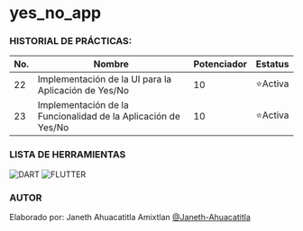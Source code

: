 # yes_no_app


### HISTORIAL DE PRÁCTICAS:

|No.|Nombre|Potenciador|Estatus|
|--|--|--|--|
|22|Implementación de la UI para la Aplicación de Yes/No|10|⭐Activa|
|23|Implementación de la Funcionalidad de la Aplicación de Yes/No|10|⭐Activa|

### LISTA DE HERRAMIENTAS
![DART](https://img.shields.io/badge/Dart-0175c2?style=for-the-badge&logo=dart&logoColor=white) ![FLUTTER](https://img.shields.io/badge/Flutter-02569B?style=for-the-badge&logo=flutter&logoColor=white)

### AUTOR
Elaborado por: Janeth Ahuacatitla Amixtlan [@Janeth-Ahuacatitla](https://github.com/Janeth-Ahuacatitla)
